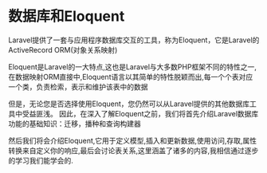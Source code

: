 # 数据库和Eloquent

Laravel提供了一套与应用程序数据库交互的工具，称为Eloquent，它是Laravel的 ActiveRecord ORM\(对象关系映射\)

Eloquent是Laravel的一大特点,这也是Laravel与大多数PHP框架不同的特性之一,在数据映射ORM直接中,Eloquent语言以其简单的特性脱颖而出,每一个个表对应一个类，负责检索，表示和维护该表中的数据

但是，无论您是否选择使用Eloquent，您仍然可以从Laravel提供的其他数据库工具中受益匪浅。 因此，在深入了解Eloquent之前，我们将首先介绍Laravel数据库功能的基础知识：迁移，播种和查询构建器

然后我们将会介绍Eloquent,它用于定义模型,插入和更新数据,使用访问,存取,属性转换来自定义你的响应,最后会讨论表关系,这里涵盖了诸多的内容,我相信通过逐步的学习我们能学会的.



